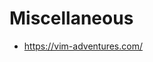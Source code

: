 # Miscellaneous
* https://vim-adventures.com/
<!--stackedit_data:
eyJoaXN0b3J5IjpbNjI0MTkyMzAyXX0=
-->